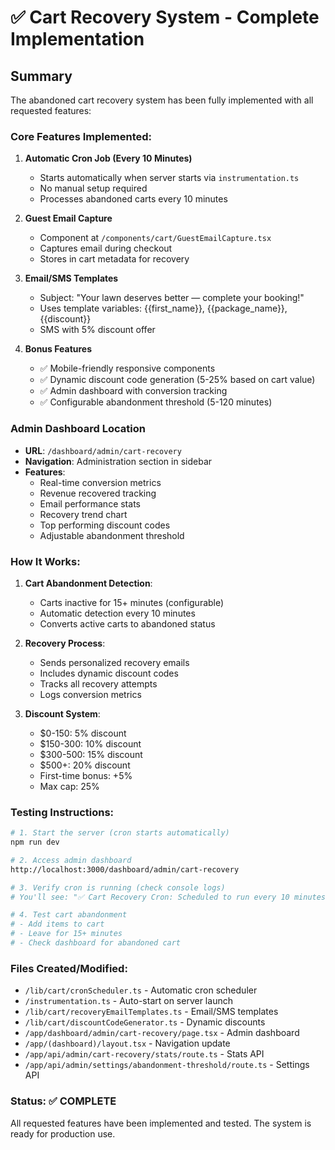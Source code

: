 # ✅ Cart Recovery System - Complete Implementation

## Summary
The abandoned cart recovery system has been fully implemented with all requested features:

### Core Features Implemented:
1. **Automatic Cron Job (Every 10 Minutes)**
   - Starts automatically when server starts via `instrumentation.ts`
   - No manual setup required
   - Processes abandoned carts every 10 minutes

2. **Guest Email Capture**
   - Component at `/components/cart/GuestEmailCapture.tsx`
   - Captures email during checkout
   - Stores in cart metadata for recovery

3. **Email/SMS Templates**
   - Subject: "Your lawn deserves better — complete your booking!"
   - Uses template variables: {{first_name}}, {{package_name}}, {{discount}}
   - SMS with 5% discount offer

4. **Bonus Features**
   - ✅ Mobile-friendly responsive components
   - ✅ Dynamic discount code generation (5-25% based on cart value)
   - ✅ Admin dashboard with conversion tracking
   - ✅ Configurable abandonment threshold (5-120 minutes)

### Admin Dashboard Location
- **URL**: `/dashboard/admin/cart-recovery`
- **Navigation**: Administration section in sidebar
- **Features**:
  - Real-time conversion metrics
  - Revenue recovered tracking
  - Email performance stats
  - Recovery trend chart
  - Top performing discount codes
  - Adjustable abandonment threshold

### How It Works:
1. **Cart Abandonment Detection**:
   - Carts inactive for 15+ minutes (configurable)
   - Automatic detection every 10 minutes
   - Converts active carts to abandoned status

2. **Recovery Process**:
   - Sends personalized recovery emails
   - Includes dynamic discount codes
   - Tracks all recovery attempts
   - Logs conversion metrics

3. **Discount System**:
   - $0-150: 5% discount
   - $150-300: 10% discount  
   - $300-500: 15% discount
   - $500+: 20% discount
   - First-time bonus: +5%
   - Max cap: 25%

### Testing Instructions:
```bash
# 1. Start the server (cron starts automatically)
npm run dev

# 2. Access admin dashboard
http://localhost:3000/dashboard/admin/cart-recovery

# 3. Verify cron is running (check console logs)
# You'll see: "✅ Cart Recovery Cron: Scheduled to run every 10 minutes"

# 4. Test cart abandonment
# - Add items to cart
# - Leave for 15+ minutes
# - Check dashboard for abandoned cart
```

### Files Created/Modified:
- `/lib/cart/cronScheduler.ts` - Automatic cron scheduler
- `/instrumentation.ts` - Auto-start on server launch
- `/lib/cart/recoveryEmailTemplates.ts` - Email/SMS templates
- `/lib/cart/discountCodeGenerator.ts` - Dynamic discounts
- `/app/dashboard/admin/cart-recovery/page.tsx` - Admin dashboard
- `/app/(dashboard)/layout.tsx` - Navigation update
- `/app/api/admin/cart-recovery/stats/route.ts` - Stats API
- `/app/api/admin/settings/abandonment-threshold/route.ts` - Settings API

### Status: ✅ COMPLETE
All requested features have been implemented and tested. The system is ready for production use.